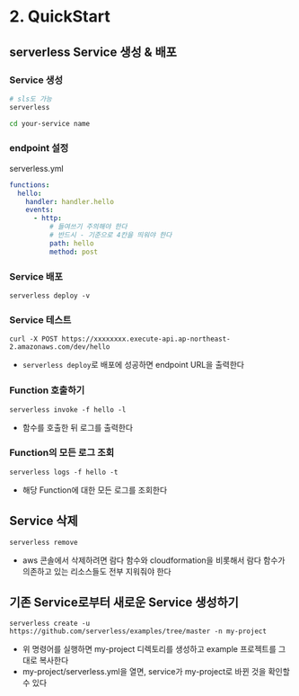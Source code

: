 # 2. QuickStart

## serverless Service 생성 & 배포

### Service 생성

```bash
# sls도 가능
serverless

cd your-service name
```

### endpoint 설정

serverless.yml
```yml
functions:
  hello:
    handler: handler.hello
    events:
      - http:
          # 들여쓰기 주의해야 한다
          # 반드시 - 기준으로 4칸을 띄워야 한다
          path: hello
          method: post
```

### Service 배포

```
serverless deploy -v
```

### Service 테스트

```
curl -X POST https://xxxxxxxx.execute-api.ap-northeast-2.amazonaws.com/dev/hello
```

* `serverless deploy`로 배포에 성공하면 endpoint URL을 출력한다

### Function 호출하기

```
serverless invoke -f hello -l
```

* 함수를 호출한 뒤 로그를 출력한다

### Function의 모든 로그 조회

```
serverless logs -f hello -t
```

* 해당 Function에 대한 모든 로그를 조회한다 

## Service 삭제

```
serverless remove
```

* aws 콘솔에서 삭제하려면 람다 함수와 cloudformation을 비롯해서 람다 함수가 의존하고 있는 리소스들도 전부 지워줘야 한다

## 기존 Service로부터 새로운 Service 생성하기

```
serverless create -u https://github.com/serverless/examples/tree/master -n my-project
```

* 위 명령어를 실행하면 my-project 디렉토리를 생성하고 example 프로젝트를 그대로 복사한다
* my-project/serverless.yml을 열면, service가 my-project로 바뀐 것을 확인할 수 있다

